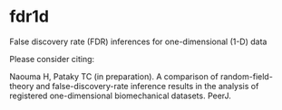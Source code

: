 # fdr1d
False discovery rate (FDR) inferences for one-dimensional (1-D) data



Please consider citing:

Naouma H, Pataky TC (in preparation). A comparison of random-field-theory and false-discovery-rate inference results in the analysis of registered one-dimensional biomechanical datasets. PeerJ.

